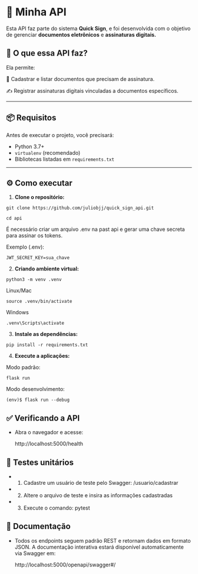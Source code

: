 # 🚀 Minha API

Esta API faz parte do sistema **Quick Sign**, e foi desenvolvida com o objetivo de gerenciar **documentos eletrônicos** e **assinaturas digitais.**

## 📌 O que essa API faz?

Ela permite:

📄 Cadastrar e listar documentos que precisam de assinatura.

✍️ Registrar assinaturas digitais vinculadas a documentos específicos.

---

## 📦 Requisitos

Antes de executar o projeto, você precisará:

- Python 3.7+
- `virtualenv` (recomendado)
- Bibliotecas listadas em `requirements.txt`

---

## ⚙️ Como executar

1. **Clone o repositório:**

```
git clone https://github.com/juliobjj/quick_sign_api.git
```

```
cd api
```

É necessário criar um arquivo .env na past api e gerar uma chave secreta para assinar os tokens.

Exemplo (.env):

```
JWT_SECRET_KEY=sua_chave

```

2. **Criando ambiente virtual:**

```
python3 -m venv .venv
```

Linux/Mac

```
source .venv/bin/activate
```

Windows

```
.venv\Scripts\activate
```

3. **Instale as dependências:**

```
pip install -r requirements.txt
```

4. **Execute a aplicações:**

Modo padrão:

```
flask run
```

Modo desenvolvimento:

```
(env)$ flask run --debug
```

## ✅ Verificando a API

- Abra o navegador e acesse:

  http://localhost:5000/health

## 🧪 Testes unitários

- 1. Cadastre um usuário de teste pelo Swagger: /usuario/cadastrar
- 2. Altere o arquivo de teste e insira as informações cadastradas
- 3. Execute o comando: pytest

## 📄 Documentação

- Todos os endpoints seguem padrão REST e retornam dados em formato JSON.
  A documentação interativa estará disponível automaticamente via Swagger em:

  http://localhost:5000/openapi/swagger#/
